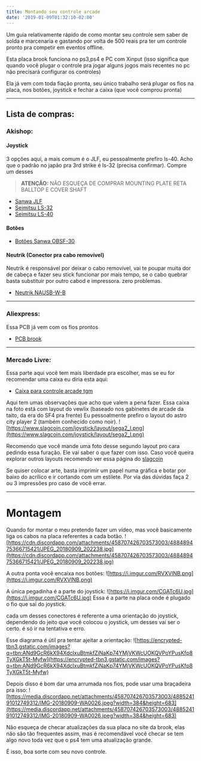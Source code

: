 ```yaml
---
title: Montando seu controle arcade
date: '2019-01-09T01:32:10-02:00'
---
```

Um guia relativamente rápido de como montar seu controle sem saber de solda e marcenaria e gastando por volta de 500 reais pra ter um controle pronto pra competir em eventos offline.

Esta placa brook funciona no ps3,ps4 e PC com Xinput (isso significa que quando você plugar o controle pra jogar alguns jogos mais recentes no pc não precisará configurar os controles)

Ela já vem com toda fiação pronta, seu único trabalho será plugar os fios na placa, nos botões, joystick e fechar a caixa (que você comprou pronta)

---

## Lista de compras:

### Akishop:

#### Joystick
3 opções aqui, a mais comum é o JLF,  eu pessoalmente prefiro ls-40. Acho que o padrão no japão pra 3rd strike é ls-32 (precisa confirmar). Compre um desses
> **ATENÇÃO:** NÃO ESQUEÇA DE COMPRAR MOUNTING PLATE RETA BALLTOP E COVER SHAFT
- [Sanwa JLF](https://akishop.jp/products/jlf-tp-8y-custom)
- [Seimitsu LS-32](https://akishop.jp/collections/all-seimitsu-joysticks/products/ls-32-01-sc-custom)
- [Seimitsu LS-40](https://akishop.jp/collections/all-seimitsu-joysticks/products/ls-40-01-custom)

#### Botões
- [Botões Sanwa OBSF-30](https://akishop.jp/products/obsf-30?variant=13040440705090)

#### Neutrik (Conector pra cabo removível)
Neutrik é responsável por deixar o cabo removível, vai te poupar muita dor de cabeça e fazer seu stick funcionar por mais tempo, se o cabo quebrar basta substituir por outro cabod e impressora. zero problemas.
- [Neutrik NAUSB-W-B](https://akishop.jp/products/neutrik-nausb-w-b-feed-through)

---

### Aliexpress:
Essa PCB já vem com os fios prontos
- [PCB brook](https://pt.aliexpress.com/item/Brook-Fighting-Board-PCB-3-in-1-Fightstick-Module-for-PS3-PS4-PC-Support-TouchPad/32817908402.html?spm=a2g03.search0604.0.0.2efe20b01Lt42l)

---

### Mercado Livre:
Essa parte aqui você tem mais liberdade pra escolher, mas se eu for recomendar uma caixa eu diria esta aqui:
- [Caixa para controle arcade tgm](https://produto.mercadolivre.com.br/MLB-1031177537-caixa-controle-arcade-tgm-mod2-mdf-laminado-acrilico-2mm-_JM?quantity=1)

Aqui tem umas observações que acho que valem a pena fazer. Essa caixa na foto está com layout do vewlix (baseado nos gabinetes de arcade da taito, da era do SF4 pra frente)
Eu pessoalmente prefiro o layout do astro city player 2 (também conhecido como noir). 
![https://www.slagcoin.com/joystick/layout/sega2_l.png](https://www.slagcoin.com/joystick/layout/sega2_l.png)


Recomendo que você mande uma foto desse segundo layout pro cara pedindo essa furação. Ele vai saber o que fazer com isso.
Caso você queira explorar outros layouts recomendo ver essa página do [slagcoin](https://www.slagcoin.com/joystick/layout.html)

Se quiser colocar arte, basta imprimir um papel numa gráfica e botar por baixo do acrílico e ir cortando com um estilete. Por via das dúvidas faça 2 ou 3 impressões pro caso de você errar.

---

# Montagem

Quando for montar o meu pretendo fazer um vídeo, mas você basicamente liga os cabos na placa referentes a cada botão.
![https://cdn.discordapp.com/attachments/458707426703573003/488489475366715421/JPEG_20180909_202238.jpg](https://cdn.discordapp.com/attachments/458707426703573003/488489475366715421/JPEG_20180909_202238.jpg)

A outra ponta você encaixa nos botões:
![https://i.imgur.com/RVXVlNB.png](https://i.imgur.com/RVXVlNB.png)

A única pegadinha é a parte do joystick:
![https://i.imgur.com/CGATc6U.jpg](https://i.imgur.com/CGATc6U.jpg)
Essa é a parte na placa onde é plugado o fio que sai do joystick.

cada um desses conectores é referente a uma orientação do joystick, dependendo do jeito que você colocou o joystick, um desses vai ser o certo. é só ir na tentativa e erro.

Esse diagrama é útil pra tentar ajeitar a orientação:
![https://encrypted-tbn3.gstatic.com/images?q=tbn:ANd9GcR6kX94XdcIxuBtmkfZiNaKp74YMjVKWcUOKQVPoYPusKfp8TyXGkT5t-Myfw](https://encrypted-tbn3.gstatic.com/images?q=tbn:ANd9GcR6kX94XdcIxuBtmkfZiNaKp74YMjVKWcUOKQVPoYPusKfp8TyXGkT5t-Myfw)


Depois disso é bom dar uma arrumada nos fios, pode usar uma braçadeira pra isso:
![https://media.discordapp.net/attachments/458707426703573003/488524191012749312/IMG-20180909-WA0026.jpeg?width=384&height=683](https://media.discordapp.net/attachments/458707426703573003/488524191012749312/IMG-20180909-WA0026.jpeg?width=384&height=683)

Não esqueça de checar atualizações da sua placa no site da brook, elas não são tão frequentes assim, mas é recomendável você checar se tem algo novo toda vez que o ps4 tem uma atualização grande.

É isso, boa sorte com seu novo controle.
